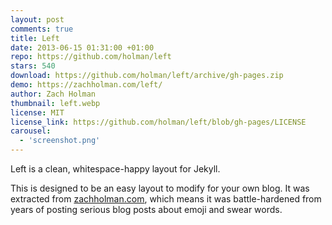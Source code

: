 ```yaml
---
layout: post
comments: true
title: Left
date: 2013-06-15 01:31:00 +01:00
repo: https://github.com/holman/left
stars: 540
download: https://github.com/holman/left/archive/gh-pages.zip
demo: https://zachholman.com/left/
author: Zach Holman
thumbnail: left.webp
license: MIT
license_link: https://github.com/holman/left/blob/gh-pages/LICENSE
carousel:
  - 'screenshot.png'
---
```


Left is a clean, whitespace-happy layout for Jekyll.

This is designed to be an easy layout to modify for your own blog. It was extracted from [zachholman.com](https://zachholman.com/), which means it was battle-hardened from years of posting serious blog posts about emoji and swear words.
